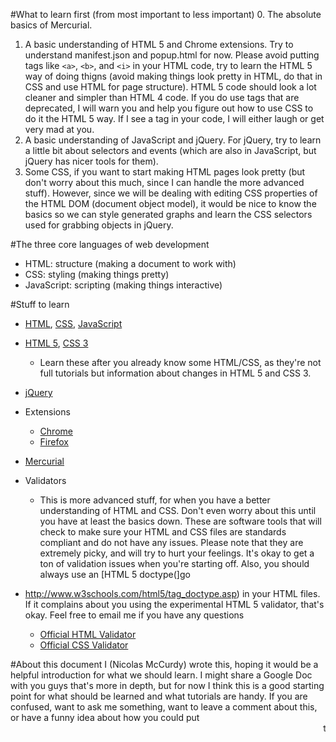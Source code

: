#What to learn first (from most important to less important)
0. The absolute basics of Mercurial.
1. A basic understanding of HTML 5 and Chrome extensions. Try to understand manifest.json and popup.html for now. Please avoid putting tags like ```<a>```, ```<b>```, and ```<i>``` in your HTML code, try to learn the HTML 5 way of doing thigns (avoid making things look pretty in HTML, do that in CSS and use HTML for page structure). HTML 5 code should look a lot cleaner and simpler than HTML 4 code. If you do use tags that are deprecated, I will warn you and help you figure out how to use CSS to do it the HTML 5 way. If I see a <blink> tag in your code, I will either laugh or get very mad at you.
2. A basic understanding of JavaScript and jQuery. For jQuery, try to learn a little bit about selectors and events (which are also in JavaScript, but jQuery has nicer tools for them).
3. Some CSS, if you want to start making HTML pages look pretty (but don't worry about this much, since I can handle the more advanced stuff). However, since we will be dealing with editing CSS properties of the HTML DOM (document object model), it would be nice to know the basics so we can style generated graphs and learn the CSS selectors used for grabbing objects in jQuery.

#The three core languages of web development
- HTML: structure (making a document to work with)
- CSS: styling (making things pretty)
- JavaScript: scripting (making things interactive)

#Stuff to learn
- [HTML](http://w3schools.com/html), [CSS](http://w3schools.com/css), [JavaScript](http://w3schools.com/js)

- [HTML 5](http://w3schools.com/html5), [CSS 3](http://w3schools.com/css3)
	- Learn these after you already know some HTML/CSS, as they're not full tutorials but information about changes in HTML 5 and CSS 3.
- [jQuery](http://docs.jquery.com)

- Extensions
	- [Chrome](http://code.google.com/chrome/extensions)
	- [Firefox](https://addons.mozilla.org/en-US/developers/docs/sdk/1.3/dev-guide/addon-development/tutorials.html)

- [Mercurial](http://hginit.com)

- Validators
	- This is more advanced stuff, for when you have a better understanding of HTML and CSS. Don't even worry about this until you have at least the basics down. These are software tools that will check to make sure your HTML and CSS files are standards compliant and do not have any issues. Please note that they are extremely picky, and will try to hurt your feelings. It's okay to get a ton of validation issues when you're starting off. Also, you should always use an [HTML 5 doctype(]go
 - http://www.w3schools.com/html5/tag_doctype.asp) in your HTML files. If it complains about you using the experimental HTML 5 validator, that's okay. Feel free to email me if you have any questions
	- [Official HTML Validator](http://validator.w3.org/#validate_by_upload)
	- [Official CSS Validator](http://jigsaw.w3.org/css-validator/#validate_by_upload)

#About this document
I (Nicolas McCurdy) wrote this, hoping it would be a helpful introduction for what we should learn. I might share a Google Doc with you guys that's more in depth, but for now I think this is a good starting point for what should be learned and what tutorials are handy. If you are confused, want to ask me something, want to leave a comment about this, or have a funny idea about how you could put <marquee> tags around all of our HTML documents, you can email me at thenickperson@gmail.com. Also, this will hopefully get updated in the future and/or be converted to a Google Doc.